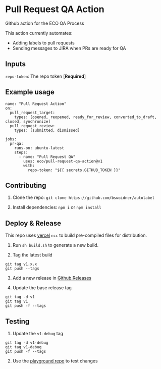 # Pull Request QA Action
Github action for the ECO QA Process

This action currently automates:
- Adding labels to pull requests
- Sending messages to JIRA when PRs are ready for QA

## Inputs
 
`repo-token`: The repo token [**Required**]

## Example usage

```
name: "Pull Request Action"
on:
  pull_request_target:
    types: [opened, reopened, ready_for_review, converted_to_draft, closed, synchronize]
  pull_request_review:
    types: [submitted, dismissed]

jobs:
  pr-qa:
    runs-on: ubuntu-latest
    steps:
      - name: "Pull Request QA"
        uses: eco/pull-request-qa-action@v1
        with:
          repo-token: "${{ secrets.GITHUB_TOKEN }}"
```

## Contributing 

1. Clone the repo: `git clone https://github.com/bswaidner/autolabel`

2. Install dependencies:
`npm i` or `npm install`

## Deploy & Release

This repo uses [vercel](https://github.com/vercel/ncc) `ncc`  to build pre-compiled files for distribution.

1. Run `sh build.sh` to generate a new build.

2. Tag the latest build
```
git tag v1.x.x
git push --tags
```

3. Add a new release in [Github Releases](https://github.com/bswaidner/autolabel/releases)

4. Update the base release tag
```
git tag -d v1
git tag v1
git push -f --tags
```

## Testing

1. Update the `v1-debug` tag
```
git tag -d v1-debug
git tag v1-debug
git push -f --tags
```

2. Use the [playground repo](https://github.com/eco/pull-request-qa-action-test-repo) to test changes
